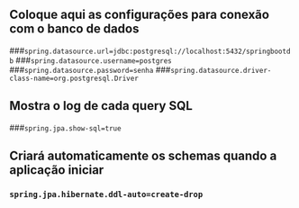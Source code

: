 

## Coloque aqui as configurações para conexão com o banco de dados

###`spring.datasource.url=jdbc:postgresql://localhost:5432/springbootdb`
###`spring.datasource.username=postgres`
###`spring.datasource.password=senha`
###`spring.datasource.driver-class-name=org.postgresql.Driver`



## Mostra o log de cada query SQL
###`spring.jpa.show-sql=true`



## Criará automaticamente os schemas quando a aplicação iniciar

### `spring.jpa.hibernate.ddl-auto=create-drop`
